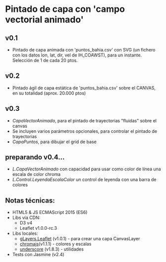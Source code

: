 # Pintado de capa con 'campo vectorial animado'

## v0.1
- Pintado de capa animada con 'puntos_bahia.csv' con SVG (un fichero con los datos lon, lat, dir, vel de IH_COAWST), para un instante. Selección de 1 de cada 20 ptos.

## v0.2
- Pintado ágil de capa estática de 'puntos_bahia.csv' sobre el CANVAS, en su totalidad (aprox. 20.000 ptos)

## v0.3
- *CapaVectorAnimado*, para el pintado de trayectorias "fluidas" sobre el canvas
- Se incluyen varios parámetros opcionales, para controlar el pintado de trayectorias
- *CapaPuntos*, para dibujar el grid de base

## preparando v0.4...
- *L.CapaVectorAnimado* con capacidad para usar como color de línea una escala de color chroma
- *L.Control.LeyendaEscalaColor* un control de leyenda con una barra de colores

## Notas técnicas:
- HTML5 & JS ECMAScript 2015 (ES6)
- Libs vía CDN: 
    * D3 v4
    * Leaflet v1.0.0-rc.3
- Libs locales: 
    * [gLayers.Leaflet](https://github.com/Sumbera/gLayers.Leaflet) (v1.0.1) - para crear una capa CanvasLayer
    * [chromajs](https://github.com/gka/chroma.js)(v1.1.1) - colores y escalas
    * [underscore](http://underscorejs.org/) (v1.8.3) - utilidades
- Tests con Jasmine (v2.4)